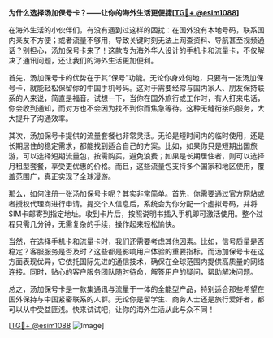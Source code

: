 **为什么选择汤加保号卡？——让你的海外生活更便捷[[TG💪+ @esim1088](https://t.me/s/esim1088)]**

在海外生活的小伙伴们，有没有遇到过这样的困扰：在国外没有本地号码，联系国内亲友不方便；或者流量不够用，导致关键时刻无法上网查资料、导航甚至视频通话？别担心，汤加保号卡来了！这款专为海外华人设计的手机卡和流量卡，不仅解决了通讯问题，还让我们的海外生活更加便利。

首先，汤加保号卡的优势在于其“保号”功能。无论你身处何地，只要有一张汤加保号卡，就能轻松保留你的中国手机号码。这对于需要经常与国内家人、朋友保持联系的人来说，简直是福音。试想一下，当你在国外旅行或工作时，有人打来电话，你会收到通知，而对方也不会因为找不到你而焦急等待。这种无缝衔接的服务，大大提升了沟通效率。

其次，汤加保号卡提供的流量套餐也非常灵活。无论是短时间内的临时使用，还是长期居住的稳定需求，都能找到适合自己的方案。比如，如果你只是短期出国旅游，可以选择短期流量包，按需购买，避免浪费；如果是长期居住者，则可以选择月租型套餐，享受更优惠的价格。而且，这些流量包支持多个国家和地区使用，覆盖范围广，真正实现了全球漫游。

那么，如何注册一张汤加保号卡呢？其实非常简单。首先，你需要通过官方网站或者授权代理商进行申请。提交个人信息后，系统会为你分配一个虚拟号码，并将SIM卡邮寄到指定地址。收到卡片后，按照说明书插入手机即可激活使用。整个过程只需几分钟，无需复杂的手续，操作起来轻松愉快。

当然，在选择手机卡和流量卡时，我们还需要考虑其他因素。比如，信号质量是否稳定？客服服务是否及时？这些都是影响用户体验的重要指标。而汤加保号卡在这方面表现优异，它依托国际先进的通信技术，确保在全球范围内提供高质量的网络连接。同时，贴心的客户服务团队随时待命，解答用户的疑问，帮助解决问题。

总之，汤加保号卡是一款集通讯与流量于一体的全能型产品，特别适合那些希望在国外保持与中国紧密联系的人群。无论你是留学生、商务人士还是旅行爱好者，都可以从中受益匪浅。快来试试吧，让你的海外生活从此与众不同！

[[TG💪+ @esim1088](https://t.me/s/esim1088) ![Image](https://i.postimg.cc/4NQfJmqS/Snipaste-2025-05-13-00-14-12.png)]